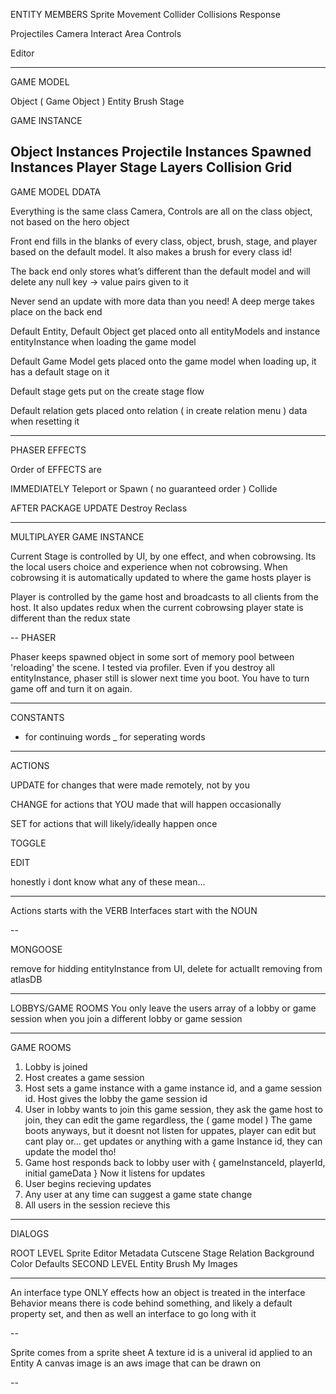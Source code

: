 ENTITY MEMBERS
  Sprite
  Movement
  Collider
  Collisions Response

  Projectiles
  Camera
  Interact Area
  Controls

  Editor

---

GAME MODEL

Object ( Game Object )
Entity
Brush
Stage

GAME INSTANCE

Object Instances
Projectile Instances
Spawned Instances
Player
Stage
Layers
Collision Grid
---

GAME MODEL DDATA

Everything is the same class
Camera, Controls are all on the class object, not based on the hero object

Front end fills in the blanks of every class, object, brush, stage, and player based on the default model. It also makes a brush for every class id!

The back end only stores what’s different than the default model and will delete any null key -> value pairs given to it

Never send an update with more data than you need! A deep merge takes place on the back end


Default Entity, Default Object get placed onto all entityModels and instance entityInstance when loading the game model

Default Game Model gets placed onto the game model when loading up, it has a default stage on it

Default stage gets put on the create stage flow

Default relation gets placed onto relation ( in create relation menu ) data when resetting it

----

PHASER EFFECTS

Order of EFFECTS are

IMMEDIATELY
  Teleport or Spawn ( no guaranteed order )
  Collide

AFTER PACKAGE UPDATE
  Destroy
  Reclass

---
MULTIPLAYER GAME INSTANCE

Current Stage is controlled by UI, by one effect, and when cobrowsing. Its the local users choice and experience when not cobrowsing. When cobrowsing it is automatically updated to where the game hosts player is 

Player is controlled by the game host and broadcasts to all clients from the host. It also updates redux when the current cobrowsing player state is different than the redux state

--
PHASER

Phaser keeps spawned object in some sort of memory pool between 'reloading' the scene. I tested via profiler. Even if you destroy all entityInstance, phaser still is slower next time you boot. You have to turn game off and turn it on again.


-----

CONSTANTS

- for continuing words
_ for seperating words

---

ACTIONS

UPDATE for changes that were made remotely, not by you

CHANGE for actions that YOU made that will happen occasionally

SET for actions that will likely/ideally happen once

TOGGLE 

EDIT

honestly i dont know what any of these mean...

---

Actions 
  starts with the VERB
Interfaces 
  start with the NOUN

--

MONGOOSE 

remove for hidding entityInstance from UI, 
delete for actuallt removing from atlasDB

---

LOBBYS/GAME ROOMS
You only leave the users array of a lobby or game session when you join a different lobby or game session


---

GAME ROOMS

1. Lobby is joined
2. Host creates a game session
3. Host sets a game instance with a game instance id, and a game session id. Host gives the lobby the game session id
4. User in lobby wants to join this game session, they ask the game host to join, they can edit the game regardless, the ( game model )
  The game boots anyways, but it doesnt not listen for uppates, player can edit but cant play or... get updates or anything with a game Instance id, they can update the model tho!
5. Game host responds back to lobby user with { gameInstanceId, playerId, initial gameData }
  Now it listens for updates
6. User begins recieving updates
7. Any user at any time can suggest a game state change
8. All users in the session recieve this 

---

DIALOGS 

ROOT LEVEL
  Sprite Editor
  Metadata
  Cutscene
  Stage
  Relation
  Background Color
  Defaults
SECOND LEVEL
  Entity
  Brush
  My Images


---

An interface type ONLY effects how an object is treated in the interface
Behavior means there is code behind something, and likely a default property set, and then as well an interface to go long with it

--

Sprite comes from a sprite sheet
A texture id is a univeral id applied to an Entity
A canvas image is an aws image that can be drawn on

--